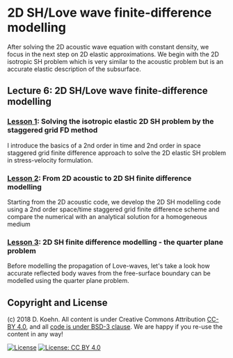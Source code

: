 # 2D SH/Love wave finite-difference modelling

After solving the 2D acoustic wave equation with constant density, we focus in the next step on 2D elastic approximations. We begin with the 2D isotropic SH problem which is very similar to the acoustic problem 
but is an accurate elastic description of the subsurface.

## Lecture 6: 2D SH/Love wave finite-difference modelling

### [Lesson 1](http://nbviewer.ipython.org/urls/github.com/daniel-koehn/Theory-of-seismic-waves-II/tree/master/06_2D_SH_Love_wave_modelling/1_2D_SH_FD_staggered.ipynb): Solving the isotropic elastic 2D SH problem by the staggered grid FD method

I introduce the basics of a 2nd order in time and 2nd order in space staggered grid finite difference approach to solve the 2D elastic SH problem in stress-velocity formulation.

### [Lesson 2](http://nbviewer.ipython.org/urls/github.com/daniel-koehn/Theory-of-seismic-waves-II/tree/master/06_2D_SH_Love_wave_modelling/2_From_2D_acoustic_to_SH_FD_modelling_final.ipynb): From 2D acoustic to 2D SH finite difference modelling

Starting from the 2D acoustic code, we develop the 2D SH modelling code using a 2nd order space/time staggered grid finite difference scheme and compare the numerical with an analytical solution for a homogeneous medium

### [Lesson 3](http://nbviewer.ipython.org/urls/github.com/daniel-koehn/Theory-of-seismic-waves-II/tree/master/06_2D_SH_Love_wave_modelling/3_2D_SH_FD_modelling_quarter_plane_problem.ipynb): 2D SH finite difference modelling - the quarter plane problem

Before modelling the propagation of Love-waves, let's take a look how accurate reflected body waves from the free-surface boundary can be modelled using the quarter plane problem.

## Copyright and License

(c) 2018 D. Koehn. All content is under Creative Commons Attribution [CC-BY 4.0](https://creativecommons.org/licenses/by/4.0/legalcode.txt), and all [code is under BSD-3 clause](https://github.com/engineersCode/EngComp/blob/master/LICENSE). We are happy if you re-use the content in any way!

[![License](https://img.shields.io/badge/License-BSD%203--Clause-blue.svg)](https://opensource.org/licenses/BSD-3-Clause) [![License: CC BY 4.0](https://img.shields.io/badge/License-CC%20BY%204.0-lightgrey.svg)](https://creativecommons.org/licenses/by/4.0/)
